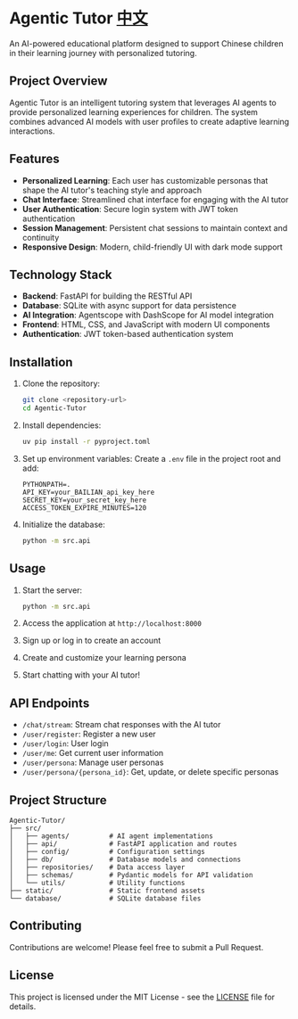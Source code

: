 # Agentic Tutor [中文](readme_chinese.md)

An AI-powered educational platform designed to support Chinese children in their learning journey with personalized tutoring.

## Project Overview

Agentic Tutor is an intelligent tutoring system that leverages AI agents to provide personalized learning experiences for children. The system combines advanced AI models with user profiles to create adaptive learning interactions.

## Features

- **Personalized Learning**: Each user has customizable personas that shape the AI tutor's teaching style and approach
- **Chat Interface**: Streamlined chat interface for engaging with the AI tutor
- **User Authentication**: Secure login system with JWT token authentication
- **Session Management**: Persistent chat sessions to maintain context and continuity
- **Responsive Design**: Modern, child-friendly UI with dark mode support

## Technology Stack

- **Backend**: FastAPI for building the RESTful API
- **Database**: SQLite with async support for data persistence
- **AI Integration**: Agentscope with DashScope for AI model integration
- **Frontend**: HTML, CSS, and JavaScript with modern UI components
- **Authentication**: JWT token-based authentication system

## Installation

1. Clone the repository:

   ```bash
   git clone <repository-url>
   cd Agentic-Tutor
   ```

2. Install dependencies:

   ```bash
   uv pip install -r pyproject.toml
   ```

3. Set up environment variables:
   Create a `.env` file in the project root and add:

   ```
   PYTHONPATH=.
   API_KEY=your_BAILIAN_api_key_here
   SECRET_KEY=your_secret_key_here
   ACCESS_TOKEN_EXPIRE_MINUTES=120
   ```

4. Initialize the database:

   ```bash
   python -m src.api
   ```

## Usage

1. Start the server:

   ```bash
   python -m src.api
   ```

2. Access the application at `http://localhost:8000`

3. Sign up or log in to create an account

4. Create and customize your learning persona

5. Start chatting with your AI tutor!

## API Endpoints

- `/chat/stream`: Stream chat responses with the AI tutor
- `/user/register`: Register a new user
- `/user/login`: User login
- `/user/me`: Get current user information
- `/user/persona`: Manage user personas
- `/user/persona/{persona_id}`: Get, update, or delete specific personas

## Project Structure

```
Agentic-Tutor/
├── src/
│   ├── agents/          # AI agent implementations
│   ├── api/             # FastAPI application and routes
│   ├── config/          # Configuration settings
│   ├── db/              # Database models and connections
│   ├── repositories/    # Data access layer
│   ├── schemas/         # Pydantic models for API validation
│   └── utils/           # Utility functions
├── static/              # Static frontend assets
└── database/            # SQLite database files
```

## Contributing

Contributions are welcome! Please feel free to submit a Pull Request.

## License

This project is licensed under the MIT License - see the [LICENSE](LICENSE) file for details.
